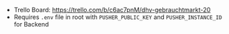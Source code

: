 - Trello Board: https://trello.com/b/c6ac7pnM/dhv-gebrauchtmarkt-20
- Requires `.env` file in root with `PUSHER_PUBLIC_KEY` and `PUSHER_INSTANCE_ID` for Backend

